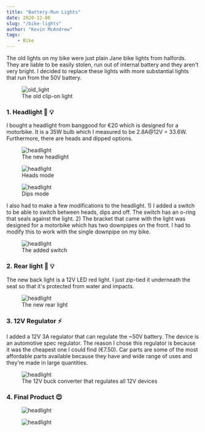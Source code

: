 ```yaml
---
title: "Battery-Run Lights"
date: 2020-12-06
slug: "/bike-lights"
author: "Kevin McAndrew"
tags:
    - Bike
---
```


The old lights on my bike were just plain Jane bike lights from halfords. They are liable
to be easily stolen, run out of internal battery and they aren't very bright. I decided to
replace these lights with more substantial lights that run from the 50V battery.

<figure>
  <img src="/images/posts/bike-lights/old_lights.jpg" alt="old_light"/>
  <figcaption>The old clip-on light</figcaption>
</figure>

### 1. Headlight 🤯 💡

I bought a headlight from banggood for €20 which is designed for a motorbike. It is a 35W bulb
which I measured to be 2.8A@12V = 33.6W. Furthermore, there are heads and dipped options.

<figure>
  <img src="/images/posts/bike-lights/headlight.jpg" alt="headlight"/>
  <figcaption>The new headlight</figcaption>
</figure>

<figure>
  <img src="/images/posts/bike-lights/heads.jpg" alt="headlight"/>
  <figcaption>Heads mode</figcaption>
</figure>

<figure>
  <img src="/images/posts/bike-lights/dips.jpg" alt="headlight"/>
  <figcaption>Dips mode</figcaption>
</figure>

I also had to make a few modifications to the headlight. 1) I added a switch to be able
to switch between heads, dips and off. The switch has an o-ring that seals against the
light. 2) The bracket that came with the light was designed for a motorbike which has
two downpipes on the front. I had to modify this to work with the single downpipe on my
bike.

<figure>
  <img src="/images/posts/bike-lights/switch.jpg" alt="headlight"/>
  <figcaption>The added switch</figcaption>
</figure>

### 2. Rear light 🍑 💡

The new back light is a 12V LED red light. I just zip-tied it underneath the seat
so that it's protected from water and impacts.

<figure>
  <img src="/images/posts/bike-lights/back.jpg" alt="headlight"/>
  <figcaption>The new rear light</figcaption>
</figure>

### 3. 12V Regulator ⚡

I added a 12V 3A regulator that can regulate the ~50V battery. The device is an automotive
spec regulator. The reason I chose this regulator is because it was the cheapest one I
could find (€7.50). Car parts are some of the most affordable parts available because they have and
wide range of uses and they're made in large quantities.

<figure>
  <img src="/images/posts/bike-lights/buck.jpg" alt="headlight"/>
  <figcaption>The 12V buck converter that regulates all 12V devices</figcaption>
</figure>

### 4. Final Product 😍

<figure>
  <img src="/images/posts/bike-lights/out_back.jpg" alt="headlight"/>
</figure>

<figure>
  <img src="/images/posts/bike-lights/out_front.jpg" alt="headlight"/>
</figure>
